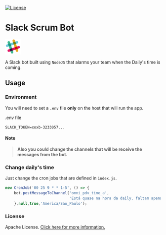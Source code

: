 [![License](https://img.shields.io/badge/License-Apache%202.0-blue.svg)](https://opensource.org/licenses/Apache-2.0)

# Slack Scrum Bot

<img src="static/img/slack.png" height="50" width="50">

A Slack bot built using `NodeJS` that alarms your team when the Daily's time is coming.

## Usage

### Environment

You will need to set a `.env` file **only** on the host that will run the app.

.env file
```
SLACK_TOKEN=xoxb-3233057...
```

#### Note

> **Also you could change the channels that will be receive the messages from the bot.**

### Change daily's time

Just change the cron jobs that are defined in `index.js`.

```javascript
new CronJob('00 25 9 * * 1-5', () => {
    bot.postMessageToChannel('omni_pdv_time_a', 
                             'Está quase na hora da daily, faltam apenas *5 minutos!* :eyes:');
    },null,true,'America/Sao_Paulo');
```

### License
Apache License. [Click here for more information.](LICENSE)
